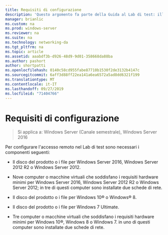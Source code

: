 ```yaml
---
title: Requisiti di configurazione
description: 'Questo argomento fa parte della Guida al Lab di test: illustra una distribuzione multisito di DirectAccess per Windows Server 2016'
manager: brianlic
ms.custom: na
ms.prod: windows-server
ms.reviewer: na
ms.suite: na
ms.technology: networking-da
ms.tgt_pltfrm: na
ms.topic: article
ms.assetid: aaabdf3b-d926-48d9-9d01-358668da88ba
ms.author: pashort
author: shortpatti
ms.openlocfilehash: 0140c58cd955fabe87710b1530f2de3132b4147c
ms.sourcegitcommit: 6aff3d88ff22ea141a6ea6572a5ad8dd6321f199
ms.translationtype: MT
ms.contentlocale: it-IT
ms.lasthandoff: 09/27/2019
ms.locfileid: "71404766"
---
```

# <a name="configuration-requirements"></a>Requisiti di configurazione

>Si applica a: Windows Server (Canale semestrale), Windows Server 2016

Per configurare l'accesso remoto nel Lab di test sono necessari i componenti seguenti:  
  
-   Il disco del prodotto o i file per Windows Server 2016, Windows Server 2012 R2 o Windows Server 2012.  
  
-   Nove computer o macchine virtuali che soddisfano i requisiti hardware minimi per Windows Server 2016, Windows Server 2012 R2 o Windows Server 2012; in tre di questi computer sono installate due schede di rete.  
  
-   Il disco del prodotto o i file per Windows 10&reg; o Windows&reg; 8.  
  
-   Il disco del prodotto o i file per Windows 7 Ultimate.  
  
-   Tre computer o macchine virtuali che soddisfano i requisiti hardware minimi per Windows 10&reg;, Windows 8 o Windows 7. in uno di questi computer sono installate due schede di rete.  
  


